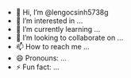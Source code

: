 - 👋 Hi, I’m @lengocsinh5738g
- 👀 I’m interested in ...
- 🌱 I’m currently learning ...
- 💞️ I’m looking to collaborate on ...
- 📫 How to reach me ...
- 😄 Pronouns: ...
- ⚡ Fun fact: ...

<!---
lengocsinh5738g/lengocsinh5738g is a ✨ special ✨ repository because its `README.md` (this file) appears on your GitHub profile.
You can click the Preview link to take a look at your changes.
--->
